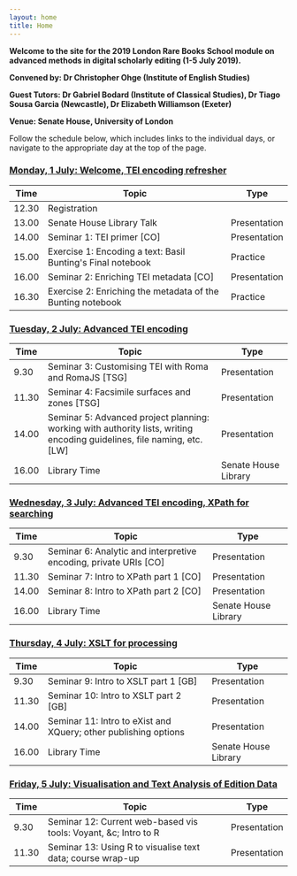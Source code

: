```yaml
---
layout: home
title: Home
---
```


**Welcome to the site for the 2019 London Rare Books School module on advanced methods in digital scholarly editing (1-5 July 2019).**

**Convened by: Dr Christopher Ohge (Institute of English Studies)**

**Guest Tutors: Dr Gabriel Bodard (Institute of Classical Studies), Dr Tiago Sousa Garcia (Newcastle), Dr Elizabeth Williamson (Exeter)**

**Venue: Senate House, University of London**

Follow the schedule below, which includes links to the individual days, or navigate to the appropriate day at the top of the page.

### [Monday, 1 July: Welcome, TEI encoding refresher](/day1.md)

|Time   | Topic   | Type |
|---|---|---|
|12.30	| Registration | |
| 13.00	  | Senate House Library Talk	|Presentation |
| 14.00 | Seminar 1: TEI primer [CO] | Presentation |
| 15.00 | Exercise 1: Encoding a text: Basil Bunting's Final notebook | Practice |
| 16.00 | Seminar 2: Enriching TEI metadata [CO]  | Presentation |
| 16.30   | Exercise 2: Enriching the metadata of the Bunting notebook | Practice |

### [Tuesday, 2 July: Advanced TEI encoding](/day2.md)

|Time   | Topic   | Type |
|---|---|---|
|9.30	| Seminar 3: Customising TEI with Roma and RomaJS [TSG] | Presentation |
| 11.30	| Seminar 4: Facsimile surfaces and zones [TSG] | Presentation |
| 14.00 | Seminar 5: Advanced project planning: working with authority lists, writing encoding guidelines, file naming, etc. [LW] | Presentation |
| 16.00   | Library Time   | Senate House Library  |

### [Wednesday, 3 July: Advanced TEI encoding, XPath for searching](/day3.md)

|Time   | Topic   | Type |
|---|---|---|
|9.30	| Seminar 6: Analytic and interpretive encoding, private URIs [CO] | Presentation |
| 11.30	| Seminar 7: Intro to XPath part 1 [CO] | Presentation |
| 14.00 | Seminar 8: Intro to XPath part 2 [CO] | Presentation |
| 16.00  |  Library Time |  Senate House Library |


### [Thursday, 4 July: XSLT for processing](/day4.md)

|Time   | Topic   | Type |
|---|---|---|
|9.30	| Seminar 9: Intro to XSLT part 1 [GB] | Presentation |
| 11.30	| Seminar 10: Intro to XSLT part 2 [GB] | Presentation |
| 14.00 | Seminar 11: Intro to eXist and XQuery; other publishing options | Presentation |
| 16.00   | Library Time   | Senate House Library  |

### [Friday, 5 July: Visualisation and Text Analysis of Edition Data](/day5.md)

|Time   | Topic   | Type |
|---|---|---|
|9.30	| Seminar 12: Current web-based vis tools: Voyant, &c; Intro to R | Presentation |
| 11.30	| Seminar 13: Using R to visualise text data; course wrap-up | Presentation |
